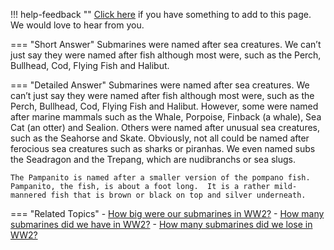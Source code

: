 !!! help-feedback ""
    [Click here](https://other.example.com/feedback) if you have something to add to this page. We would love to hear from you.

=== "Short Answer"
    Submarines were named after sea creatures. We can’t just say they were named after fish although most were, such as the Perch, Bullhead, Cod, Flying Fish and Halibut.

=== "Detailed Answer"
    Submarines were named after sea creatures.  We can’t just say they were named after fish although most were, such as the Perch, Bullhead, Cod, Flying Fish and Halibut.  However, some were named after marine mammals such as the Whale, Porpoise, Finback (a whale), Sea Cat (an otter) and Sealion.  Others were named after unusual sea creatures, such as the Seahorse and Skate.  Obviously, not all could be named after ferocious sea creatures such as sharks or piranhas.  We even named subs the Seadragon and the Trepang, which are nudibranchs or sea slugs.
    
    The Pampanito is named after a smaller version of the pompano fish.  Pampanito, the fish, is about a foot long.  It is a rather mild-mannered fish that is brown or black on top and silver underneath.

=== "Related Topics"
    - [How big were our submarines in WW2?](./how-big-were-our-submarines-in-ww2.md)
    - [How many submarines did we have in WW2?](./how-many-submarines-did-we-have-in-ww2.md)
    - [How many submarines did we lose in WW2?](./how-many-submarines-did-we-lose-in-ww2.md)
